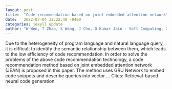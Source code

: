 ```yaml
---
layout: post
title:  "Code recommendation based on joint embedded attention network"
date:   2022-07-04 12:22:48 -0400
categories: jekyll update
author: "W Wen, T Zhao, S Wang, J Chu, D Kumar Jain - Soft Computing, 2022"
---
```

Due to the heterogeneity of program language and natural language query, it is difficult to identify the semantic relationship between them, which leads to the low efficiency of code recommendation. In order to solve the problems of the above code recommendation technology, a code recommendation method based on joint embedded attention network (JEAN) is proposed in this paper. The method uses GRU Network to embed code snippets and describe queries into vector …
Cites: ‪Retrieval-based neural code generation‬  
